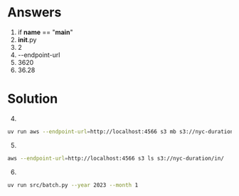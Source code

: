 # Answers

1. if __name__ == "__main__"
2. __init__.py
3. 2
4. --endpoint-url
5. 3620
6. 36.28


# Solution

4.
```bash
uv run aws --endpoint-url=http://localhost:4566 s3 mb s3://nyc-duration
```
5.
```bash
aws --endpoint-url=http://localhost:4566 s3 ls s3://nyc-duration/in/
```
6.
```bash
uv run src/batch.py --year 2023 --month 1
```
